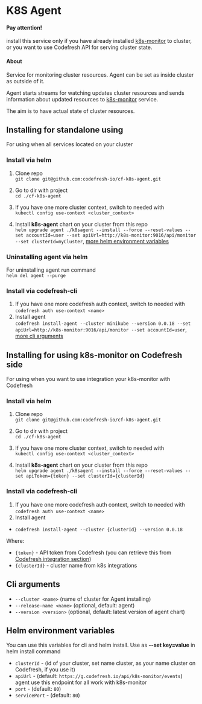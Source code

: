 # K8S Agent
#### Pay attention! 
install this service only if you have already installed [k8s-monitor](https://github.com/codefresh-io/cf-k8s-monitor) to cluster, or you want to use Codefresh API  for serving cluster state.

#### About
Service for monitoring cluster resources. Agent can be set as inside cluster as outside of it.

Agent starts streams for watching updates cluster resources and sends information about updated resources to [k8s-monitor](https://github.com/codefresh-io/cf-k8s-monitor) service.

The aim is to have actual state of cluster resources.  

## Installing for standalone using

For using when all services located on your cluster

### Install via helm

1) Clone repo  
`git clone git@github.com:codefresh-io/cf-k8s-agent.git`

2) Go to dir with project  
`cd ./cf-k8s-agent` 

3) If you have one more cluster context, switch to needed with  
`kubectl config use-context <cluster_context>`  

4) Install **k8s-agent** chart on your cluster from this repo  
`helm upgrade agent ./k8sagent --install --force --reset-values --set accountId=user --set apiUrl=http://k8s-monitor:9016/api/monitor --set clusterId=myCluster`, [more helm environment variables](#helm-environment-variables)  

### Uninstalling agent via helm 
For uninstalling agent run command  
`helm del agent --purge`  

### Install via codefresh-cli

1) If you have one more codefresh auth context, switch to needed with
`codefresh auth use-context <name>`
2) Install agent  
`codefresh install-agent --cluster minikube --version 0.0.18 --set apiUrl=http://k8s-monitor:9016/api/monitor --set accountId=user`, [more cli arguments](#cli-arguments)

## Installing for using k8s-monitor on Codefresh side

For using when you want to use integration your k8s-monitor with Codefresh 

### Install via helm

1) Clone repo  
`git clone git@github.com:codefresh-io/cf-k8s-agent.git`

2) Go to dir with project  
`cd ./cf-k8s-agent` 

3) If you have one more cluster context, switch to needed with  
`kubectl config use-context <cluster_context>`  

4) Install **k8s-agent** chart on your cluster from this repo  
`helm upgrade agent ./k8sagent --install --force --reset-values --set apiToken={token} --set clusterId={clusterId}`  
    
### Install via codefresh-cli
1) If you have one more codefresh auth context, switch to needed with
`codefresh auth use-context <name>`
2) Install agent  
* `codefresh install-agent --cluster {clusterId} --version 0.0.18`

Where: 
- `{token}` - API token from Codefresh (you can retrieve this from [Codefresh integration section](https://g.codefresh.io/account-admin/account-conf/tokens))
- `{clusterId}` - cluster name from k8s integrations


## Cli arguments
* `--cluster <name>` (name of cluster for Agent installing)
* `--release-name <name>` (optional, default: agent)  
* `--version <version>` (optional, default: latest version of agent chart)


## Helm environment variables
You can use this variables for cli and helm install. Use as **--set key=value** in helm install command
* `clusterId` - (id of your cluster, set name cluster, as your name cluster on Codefresh, if you use it)
* `apiUrl` - (default: `https://g.codefresh.io/api/k8s-monitor/events`) agent use this endpoint for all work with k8s-monitor 
* `port` - (default: `80`)
* `servicePort` - (default: `80`)
